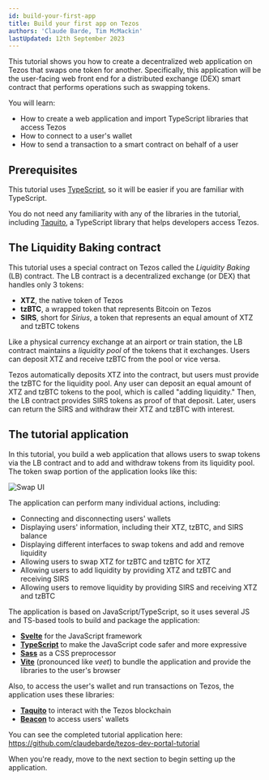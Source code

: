 ```yaml
---
id: build-your-first-app
title: Build your first app on Tezos
authors: 'Claude Barde, Tim McMackin'
lastUpdated: 12th September 2023
---
```


This tutorial shows you how to create a decentralized web application on Tezos that swaps one token for another.
Specifically, this application will be the user-facing web front end for a distributed exchange (DEX) smart contract that performs operations such as swapping tokens.

You will learn:

- How to create a web application and import TypeScript libraries that access Tezos
- How to connect to a user's wallet
- How to send a transaction to a smart contract on behalf of a user

## Prerequisites

This tutorial uses [TypeScript](https://www.typescriptlang.org/), so it will be easier if you are familiar with TypeScript.

You do not need any familiarity with any of the libraries in the tutorial, including [Taquito](https://tezostaquito.io/), a TypeScript library that helps developers access Tezos.

## The Liquidity Baking contract

This tutorial uses a special contract on Tezos called the *Liquidity Baking* (LB) contract.
The LB contract is a decentralized exchange (or DEX) that handles only 3 tokens:

- **XTZ**, the native token of Tezos
- **tzBTC**, a wrapped token that represents Bitcoin on Tezos
- **SIRS**, short for _Sirius_, a token that represents an equal amount of XTZ and tzBTC tokens

Like a physical currency exchange at an airport or train station, the LB contract maintains a *liquidity pool* of the tokens that it exchanges.
Users can deposit XTZ and receive tzBTC from the pool or vice versa.

Tezos automatically deposits XTZ into the contract, but users must provide the tzBTC for the liquidity pool.
Any user can deposit an equal amount of XTZ and tzBTC tokens to the pool, which is called "adding liquidity."
Then, the LB contract provides SIRS tokens as proof of that deposit.
Later, users can return the SIRS and withdraw their XTZ and tzBTC with interest.

## The tutorial application

In this tutorial, you build a web application that allows users to swap tokens via the LB contract and to add and withdraw tokens from its liquidity pool.
The token swap portion of the application looks like this:

![Swap UI](/images/build-your-first-app/swap-ui.png "Swap UI")

The application can perform many individual actions, including:

- Connecting and disconnecting users' wallets
- Displaying users' information, including their XTZ, tzBTC, and SIRS balance
- Displaying different interfaces to swap tokens and add and remove liquidity
- Allowing users to swap XTZ for tzBTC and tzBTC for XTZ
- Allowing users to add liquidity by providing XTZ and tzBTC and receiving SIRS
- Allowing users to remove liquidity by providing SIRS and receiving XTZ and tzBTC

The application is based on JavaScript/TypeScript, so it uses several JS and TS-based tools to build and package the application:

- **[Svelte](https://svelte.dev/)** for the JavaScript framework
- **[TypeScript](https://www.typescriptlang.org/)** to make the JavaScript code safer and more expressive
- **[Sass](https://sass-lang.com/)** as a CSS preprocessor
- **[Vite](https://vitejs.dev/)** (pronounced like _veet_) to bundle the application and provide the libraries to the user's browser

Also, to access the user's wallet and run transactions on Tezos, the application uses these libraries:

- **[Taquito](https://tezostaquito.io/)** to interact with the Tezos blockchain
- **[Beacon](https://docs.walletbeacon.io/)** to access users' wallets

You can see the completed tutorial application here: https://github.com/claudebarde/tezos-dev-portal-tutorial

When you're ready, move to the next section to begin setting up the application.
